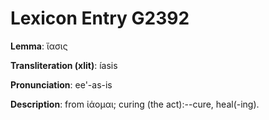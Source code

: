 # Lexicon Entry G2392

**Lemma**: ἴασις

**Transliteration (xlit)**: íasis

**Pronunciation**: ee'-as-is

**Description**:
from ἰάομαι; curing (the act):--cure, heal(-ing).
